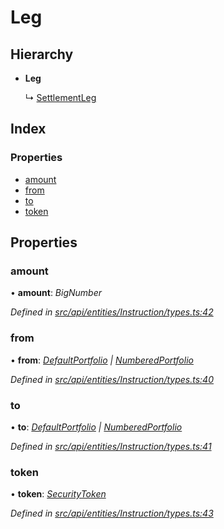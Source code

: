 # Leg

## Hierarchy

* **Leg**

  ↳ [SettlementLeg](settlementleg.md)

## Index

### Properties

* [amount](leg.md#amount)
* [from](leg.md#from)
* [to](leg.md#to)
* [token](leg.md#token)

## Properties

### amount

• **amount**: _BigNumber_

_Defined in_ [_src/api/entities/Instruction/types.ts:42_](https://github.com/PolymathNetwork/polymesh-sdk/blob/56921667/src/api/entities/Instruction/types.ts#L42)

### from

• **from**: [_DefaultPortfolio_](../classes/defaultportfolio.md) _\|_ [_NumberedPortfolio_](../classes/numberedportfolio.md)

_Defined in_ [_src/api/entities/Instruction/types.ts:40_](https://github.com/PolymathNetwork/polymesh-sdk/blob/56921667/src/api/entities/Instruction/types.ts#L40)

### to

• **to**: [_DefaultPortfolio_](../classes/defaultportfolio.md) _\|_ [_NumberedPortfolio_](../classes/numberedportfolio.md)

_Defined in_ [_src/api/entities/Instruction/types.ts:41_](https://github.com/PolymathNetwork/polymesh-sdk/blob/56921667/src/api/entities/Instruction/types.ts#L41)

### token

• **token**: [_SecurityToken_](../classes/securitytoken.md)

_Defined in_ [_src/api/entities/Instruction/types.ts:43_](https://github.com/PolymathNetwork/polymesh-sdk/blob/56921667/src/api/entities/Instruction/types.ts#L43)


